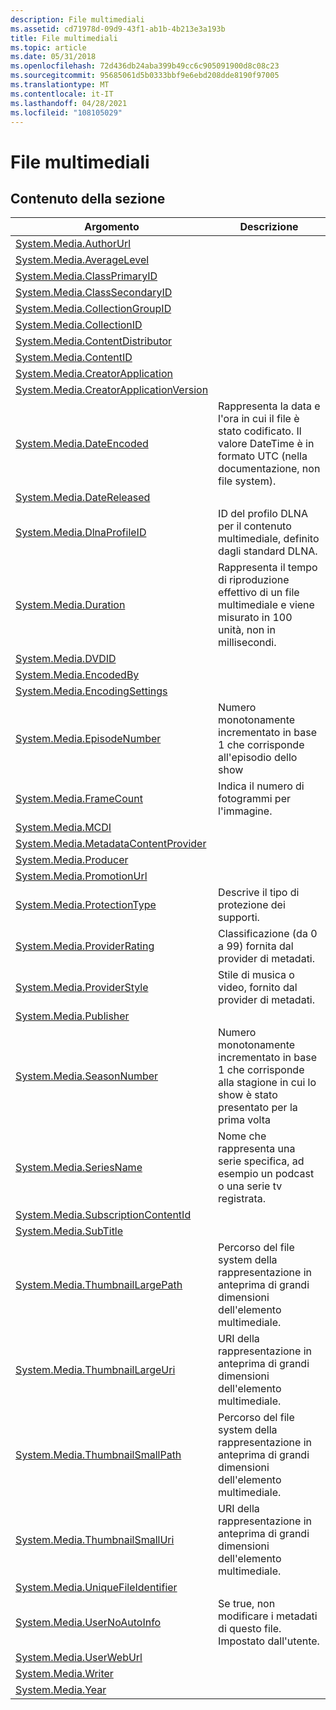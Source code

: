 ```yaml
---
description: File multimediali
ms.assetid: cd71978d-09d9-43f1-ab1b-4b213e3a193b
title: File multimediali
ms.topic: article
ms.date: 05/31/2018
ms.openlocfilehash: 72d436db24aba399b49cc6c905091900d8c08c23
ms.sourcegitcommit: 95685061d5b0333bbf9e6ebd208dde8190f97005
ms.translationtype: MT
ms.contentlocale: it-IT
ms.lasthandoff: 04/28/2021
ms.locfileid: "108105029"
---
```

# <a name="media"></a>File multimediali

## <a name="in-this-section"></a>Contenuto della sezione



| Argomento                                                                                                        | Descrizione                                                                                                            |
|--------------------------------------------------------------------------------------------------------------|------------------------------------------------------------------------------------------------------------------------|
| [System.Media.AuthorUrl](./props-system-media-authorurl.md)<br/>                                 |                                                                                                                        |
| [System.Media.AverageLevel](./props-system-media-averagelevel.md)<br/>                           |                                                                                                                        |
| [System.Media.ClassPrimaryID](./props-system-media-classprimaryid.md)<br/>                       |                                                                                                                        |
| [System.Media.ClassSecondaryID](./props-system-media-classsecondaryid.md)<br/>                   |                                                                                                                        |
| [System.Media.CollectionGroupID](./props-system-media-collectiongroupid.md)<br/>                 |                                                                                                                        |
| [System.Media.CollectionID](./props-system-media-collectionid.md)<br/>                           |                                                                                                                        |
| [System.Media.ContentDistributor](./props-system-media-contentdistributor.md)<br/>               |                                                                                                                        |
| [System.Media.ContentID](./props-system-media-contentid.md)<br/>                                 |                                                                                                                        |
| [System.Media.CreatorApplication](./props-system-media-creatorapplication.md)<br/>               |                                                                                                                        |
| [System.Media.CreatorApplicationVersion](./props-system-media-creatorapplicationversion.md)<br/> |                                                                                                                        |
| [System.Media.DateEncoded](./props-system-media-dateencoded.md)<br/>                             | Rappresenta la data e l'ora in cui il file è stato codificato. Il valore DateTime è in formato UTC (nella documentazione, non file system).<br/>    |
| [System.Media.DateReleased](./props-system-media-datereleased.md)<br/>                           |                                                                                                                        |
| [System.Media.DlnaProfileID](props-system-media-dlnaprofileid.md)<br/>                                | ID del profilo DLNA per il contenuto multimediale, definito dagli standard DLNA.<br/>                                           |
| [System.Media.Duration](./props-system-media-duration.md)<br/>                                   | Rappresenta il tempo di riproduzione effettivo di un file multimediale e viene misurato in 100 unità, non in millisecondi.<br/>           |
| [System.Media.DVDID](./props-system-media-dvdid.md)<br/>                                         |                                                                                                                        |
| [System.Media.EncodedBy](./props-system-media-encodedby.md)<br/>                                 |                                                                                                                        |
| [System.Media.EncodingSettings](./props-system-media-encodingsettings.md)<br/>                   |                                                                                                                        |
| [System.Media.EpisodeNumber](props-system-media-episodenumber.md)<br/>                                | Numero monotonamente incrementato in base 1 che corrisponde all'episodio dello show<br/>                      |
| [System.Media.FrameCount](./props-system-media-framecount.md)<br/>                               | Indica il numero di fotogrammi per l'immagine.<br/>                                                                    |
| [System.Media.MCDI](./props-system-media-mcdi.md)<br/>                                           |                                                                                                                        |
| [System.Media.MetadataContentProvider](./props-system-media-metadatacontentprovider.md)<br/>     |                                                                                                                        |
| [System.Media.Producer](./props-system-media-producer.md)<br/>                                   |                                                                                                                        |
| [System.Media.PromotionUrl](./props-system-media-promotionurl.md)<br/>                           |                                                                                                                        |
| [System.Media.ProtectionType](./props-system-media-protectiontype.md)<br/>                       | Descrive il tipo di protezione dei supporti.<br/>                                                                     |
| [System.Media.ProviderRating](./props-system-media-providerrating.md)<br/>                       | Classificazione (da 0 a 99) fornita dal provider di metadati.<br/>                                                          |
| [System.Media.ProviderStyle](./props-system-media-providerstyle.md)<br/>                         | Stile di musica o video, fornito dal provider di metadati.<br/>                                                 |
| [System.Media.Publisher](./props-system-media-publisher.md)<br/>                                 |                                                                                                                        |
| [System.Media.SeasonNumber](props-system-media-seasonnumber.md)<br/>                                  | Numero monotonamente incrementato in base 1 che corrisponde alla stagione in cui lo show è stato presentato per la prima volta<br/> |
| [System.Media.SeriesName](props-system-media-seriesname.md)<br/>                                      | Nome che rappresenta una serie specifica, ad esempio un podcast o una serie tv registrata.<br/>                  |
| [System.Media.SubscriptionContentId](./props-system-media-subscriptioncontentid.md)<br/>         |                                                                                                                        |
| [System.Media.SubTitle](./props-system-media-subtitle.md)<br/>                                   |                                                                                                                        |
| [System.Media.ThumbnailLargePath](props-system-media-thumbnaillargepath.md)<br/>                      | Percorso del file system della rappresentazione in anteprima di grandi dimensioni dell'elemento multimediale.<br/>                                    |
| [System.Media.ThumbnailLargeUri](props-system-media-thumbnaillargeuri.md)<br/>                        | URI della rappresentazione in anteprima di grandi dimensioni dell'elemento multimediale.<br/>                                                |
| [System.Media.ThumbnailSmallPath](props-system-media-thumbnailsmallpath.md)<br/>                      | Percorso del file system della rappresentazione in anteprima di grandi dimensioni dell'elemento multimediale.<br/>                                    |
| [System.Media.ThumbnailSmallUri](props-system-media-thumbnailsmalluri.md)<br/>                        | URI della rappresentazione in anteprima di grandi dimensioni dell'elemento multimediale.<br/>                                                |
| [System.Media.UniqueFileIdentifier](./props-system-media-uniquefileidentifier.md)<br/>           |                                                                                                                        |
| [System.Media.UserNoAutoInfo](./props-system-media-usernoautoinfo.md)<br/>                       | Se true, non modificare i metadati di questo file. Impostato dall'utente.<br/>                                                    |
| [System.Media.UserWebUrl](./props-system-media-userweburl.md)<br/>                               |                                                                                                                        |
| [System.Media.Writer](./props-system-media-writer.md)<br/>                                       |                                                                                                                        |
| [System.Media.Year](./props-system-media-year.md)<br/>                                           |                                                                                                                        |



 

 

 
